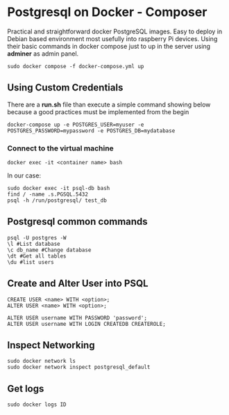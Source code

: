 # Postgresql on Docker - Composer

Practical and straightforward docker PostgreSQL images. Easy to deploy in Debian based environment most usefully into raspberry Pi devices.  Using their basic commands in docker compose just to up in the server using **adminer** as admin panel.

    sudo docker compose -f docker-compose.yml up

## Using Custom Credentials

There are a **run.sh** file than execute a simple command showing below because a good practices must be implemented from the begin

    docker-compose up -e POSTGRES_USER=myuser -e POSTGRES_PASSWORD=mypassword -e POSTGRES_DB=mydatabase

### Connect to the virtual machine 

    docker exec -it <container name> bash

In our case:

    sudo docker exec -it psql-db bash
    find / -name .s.PGSQL.5432
    psql -h /run/postgresql/ test_db


## Postgresql common commands

    psql -U postgres -W
    \l #List database
    \c db_name #Change database
    \dt #Get all tables
    \du #list users

## Create and Alter User into PSQL
    CREATE USER <name> WITH <option>;
    ALTER USER <name> WITH <option>;

    ALTER USER username WITH PASSWORD 'password';
    ALTER USER username WITH LOGIN CREATEDB CREATEROLE;

## Inspect Networking 

    sudo docker network ls
    sudo docker network inspect postgresql_default

## Get logs

    sudo docker logs ID